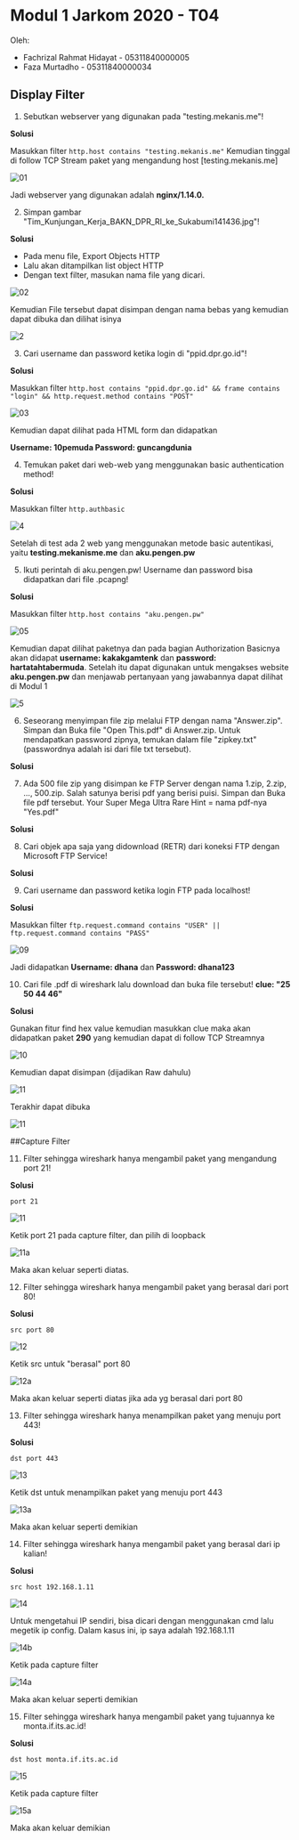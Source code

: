 # Modul 1 Jarkom 2020 - T04

Oleh:
  - Fachrizal Rahmat Hidayat - 05311840000005
  - Faza Murtadho            - 05311840000034
  
## Display Filter

1. Sebutkan webserver yang digunakan pada "testing.mekanis.me"!

**Solusi**

Masukkan filter
```http.host contains "testing.mekanis.me"```
Kemudian tinggal di follow TCP Stream paket yang mengandung host [testing.mekanis.me]

![01](https://user-images.githubusercontent.com/50489529/96352776-43c34c00-10f0-11eb-8cf0-25b6003510ae.png)

Jadi webserver yang digunakan adalah **nginx/1.14.0.**


2. Simpan gambar "Tim_Kunjungan_Kerja_BAKN_DPR_RI_ke_Sukabumi141436.jpg"!

**Solusi**

- Pada menu file, Export Objects HTTP
- Lalu akan ditampilkan list object HTTP
- Dengan text filter, masukan nama file yang dicari.

![02](https://user-images.githubusercontent.com/50489529/96352645-04e0c680-10ef-11eb-8549-f88aebf9088e.png)

Kemudian File tersebut dapat disimpan dengan nama bebas yang kemudian dapat dibuka dan dilihat isinya

![2](https://user-images.githubusercontent.com/50489529/96352646-06aa8a00-10ef-11eb-9657-7b89cf1c95ed.png)

3. Cari username dan password ketika login di "ppid.dpr.go.id"!

**Solusi**

Masukkan filter
```http.host contains "ppid.dpr.go.id" && frame contains "login" && http.request.method contains "POST"```

![03](https://user-images.githubusercontent.com/50489529/96352991-40c95b00-10f2-11eb-8521-70aa969d5986.jpg)

Kemudian dapat dilihat pada HTML form dan didapatkan

**Username: 10pemuda Password: guncangdunia**

4. Temukan paket dari web-web yang menggunakan basic authentication method!

**Solusi**

Masukkan filter
```http.authbasic```

![4](https://user-images.githubusercontent.com/50489529/96353084-1af08600-10f3-11eb-8c00-9ecf93319092.JPG)

Setelah di test ada 2 web yang menggunakan metode basic autentikasi, yaitu **testing.mekanisme.me** dan **aku.pengen.pw**

5. Ikuti perintah di aku.pengen.pw! Username dan password bisa didapatkan dari file .pcapng!

**Solusi**

Masukkan filter
```http.host contains "aku.pengen.pw"```

![05](https://user-images.githubusercontent.com/50489529/96353174-f0eb9380-10f3-11eb-8757-c0ec0c7c6e28.png)

Kemudian dapat dilihat paketnya dan pada bagian Authorization Basicnya akan didapat **username: kakakgamtenk** dan **password: hartatahtabermuda**. Setelah itu dapat digunakan untuk mengakses website **aku.pengen.pw** dan menjawab pertanyaan yang jawabannya dapat dilihat di Modul 1

![5](https://user-images.githubusercontent.com/50489529/96353175-f34ded80-10f3-11eb-998e-2985facde213.jpg)

6. Seseorang menyimpan file zip melalui FTP dengan nama "Answer.zip". Simpan dan Buka file "Open This.pdf" di Answer.zip. Untuk mendapatkan password zipnya, temukan dalam file "zipkey.txt" (passwordnya adalah isi dari file txt tersebut).

**Solusi**

7. Ada 500 file zip yang disimpan ke FTP Server dengan nama 1.zip, 2.zip, ..., 500.zip. Salah satunya berisi pdf yang berisi puisi. Simpan dan Buka file pdf tersebut. Your Super Mega Ultra Rare Hint = nama pdf-nya "Yes.pdf"

**Solusi**

8. Cari objek apa saja yang didownload (RETR) dari koneksi FTP dengan Microsoft FTP Service!

**Solusi**

9. Cari username dan password ketika login FTP pada localhost!

**Solusi**

Masukkan filter
```ftp.request.command contains "USER" || ftp.request.command contains "PASS"```

![09](https://user-images.githubusercontent.com/50489529/96353339-217ffd00-10f5-11eb-8b49-aefb68c0c131.jpg)

Jadi didapatkan **Username: dhana** dan **Password: dhana123**

10. Cari file .pdf di wireshark lalu download dan buka file tersebut!
**clue: "25 50 44 46"**

**Solusi**

Gunakan fitur find hex value kemudian masukkan clue maka akan didapatkan paket **290** yang kemudian dapat di follow TCP Streamnya 

![10](https://user-images.githubusercontent.com/50489529/96353770-52fac780-10f9-11eb-95d1-dadcd58fe0f8.png)

Kemudian dapat disimpan (dijadikan Raw dahulu)

![11](https://user-images.githubusercontent.com/50489529/96353772-568e4e80-10f9-11eb-90f5-a918297f09ef.png)

Terakhir dapat dibuka

![11](https://user-images.githubusercontent.com/50489529/96353805-a40abb80-10f9-11eb-9487-4f4bc8539949.jpg)




##Capture Filter

11. Filter sehingga wireshark hanya mengambil paket yang mengandung port 21!

**Solusi**

```port 21```

![11](https://user-images.githubusercontent.com/55182321/96349595-d527c380-10da-11eb-97af-3fcc35a03742.PNG)

Ketik port 21 pada capture filter, dan pilih di loopback

![11a](https://user-images.githubusercontent.com/55182321/96349666-28017b00-10db-11eb-96b4-ca939be54505.PNG)

Maka akan keluar seperti diatas.

12. Filter sehingga wireshark hanya mengambil paket yang berasal dari port 80!

**Solusi**

```src port 80```

![12](https://user-images.githubusercontent.com/55182321/96349948-233dc680-10dd-11eb-97c0-1b53527f27ae.PNG)

Ketik src untuk "berasal" port 80

![12a](https://user-images.githubusercontent.com/55182321/96350011-71eb6080-10dd-11eb-95d0-ccd4f1315208.PNG)

Maka akan keluar seperti diatas jika ada yg berasal dari port 80

13. Filter sehingga wireshark hanya menampilkan paket yang menuju port 443!

**Solusi**

```dst port 443```

![13](https://user-images.githubusercontent.com/55182321/96350249-2934a700-10df-11eb-833a-bd8d50eaaec8.PNG)

Ketik dst untuk menampilkan paket yang menuju port 443

![13a](https://user-images.githubusercontent.com/55182321/96350281-6305ad80-10df-11eb-92b0-ccc61ddff38b.PNG)

Maka akan keluar seperti demikian

14. Filter sehingga wireshark hanya mengambil paket yang berasal dari ip kalian!

**Solusi**

```src host 192.168.1.11```

![14](https://user-images.githubusercontent.com/55182321/96350353-b2e47480-10df-11eb-8c2f-b5edadf04800.PNG)

Untuk mengetahui IP sendiri, bisa dicari dengan menggunakan cmd lalu megetik ip config. Dalam kasus ini, ip saya adalah 192.168.1.11

![14b](https://user-images.githubusercontent.com/55182321/96350465-1ff80a00-10e0-11eb-8749-2c35a61d73b7.PNG)

Ketik pada capture filter

![14a](https://user-images.githubusercontent.com/55182321/96350428-f212c580-10df-11eb-94db-c2d9d6acd6ef.PNG)

Maka akan keluar seperti demikian

15. Filter sehingga wireshark hanya mengambil paket yang tujuannya ke monta.if.its.ac.id!

**Solusi**

```dst host monta.if.its.ac.id```

![15](https://user-images.githubusercontent.com/55182321/96350537-909f2680-10e0-11eb-8d62-50e4ed02a0b4.PNG)

Ketik pada capture filter

![15a](https://user-images.githubusercontent.com/55182321/96350539-9137bd00-10e0-11eb-822a-6254a35419e0.PNG)

Maka akan keluar demikian

